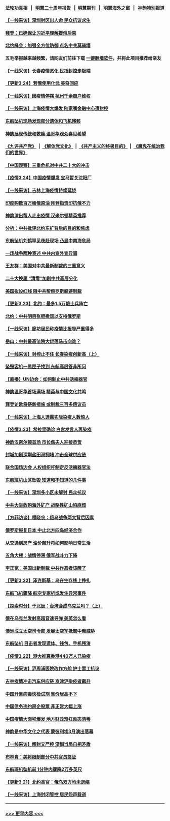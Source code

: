 #### [法轮功真相](https://github.com/gfw-breaker/truth/blob/master/README.md?t=0) &nbsp;&nbsp;|&nbsp;&nbsp; [明慧二十周年报告](https://github.com/gfw-breaker/mh-reports/blob/master/README.md?t=0) &nbsp;&nbsp;|&nbsp;&nbsp;[明慧期刊](https://github.com/gfw-breaker/mh-qikan) &nbsp;&nbsp;|&nbsp;&nbsp; [明慧海外之窗](https://github.com/gfw-breaker/mh-news/blob/master/README.md?t=0) &nbsp;&nbsp;|&nbsp;&nbsp; [神韵特别报道](https://github.com/gfw-breaker/mh-news/blob/master/shenyun.md?t=0)
#### [【一线采访】深圳封区出人命 民众抗议求生](../pages/nf4514/n13669862.md?t=03250652) 
#### [拜登：已确保让习近平理解援俄后果](../pages/nf4514/n13670781.md?t=03250652) 
#### [北约峰会：加强全方位防御 点名中共莫骑墙](../pages/nf4514/n13670597.md?t=03250652) 
#### 五毛举报越来越频繁，请网友们前往下载 [一键翻墙软件](https://github.com/gfw-breaker/ssr-accounts)，并将此项目推荐给亲友
#### [【一线采访】长春疫情恶化 民指封控走极端](../pages/nf4514/n13669809.md?t=03250652) 
#### [【更新3.24】若俄使用化武 美将回应](../pages/nf4514/n13670032.md?t=03250652) 
#### [【一线采访】因疫情停摆 杭州千余商户维权](../pages/nf4514/n13669999.md?t=03250652) 
#### [【一线采访】上海疫情大爆发 陆家嘴金融中心遭封控](../pages/nf4514/n13669853.md?t=03250652) 
#### [东航坠机现场发现部分遗体和飞机残骸](../pages/nf4514/n13669844.md?t=03250652) 
#### [神韵展现传统和救赎 温哥华观众喜见希望](../pages/nf4514/n13669893.md?t=03250652) 
#### [《九评共产党》](https://github.com/begood0513/9ping.md/blob/master/README.md) &nbsp;|&nbsp; [《解体党文化》](../../../../jtdwh.md/blob/master/README.md)  &nbsp;|&nbsp; [《共产主义的终极目的》](../../../../gczydzjmd.md/blob/master/README.md) &nbsp;|&nbsp; [《魔鬼在统治我们的世界》](../../../../mgztzwmdsj.md/blob/master/README.md) 
#### [【中国观察】三重危机对中共二十大的冲击](../pages/nf4514/n13668828.md?t=03250652) 
#### [【疫情3.24】中国疫情爆发 宝马暂关沈阳厂](../pages/nf4514/n13668470.md?t=03250652) 
#### [【一线采访】吉林上海疫情持续延烧](../pages/nf4514/n13669520.md?t=03250652) 
#### [印度购数百万桶俄原油 拜登指责印抗俄不力](../pages/nf4514/n13669518.md?t=03250652) 
#### [神韵演出帮人走出疫情 汉米尔顿精英推荐](../pages/nf4514/n13669395.md?t=03250652) 
#### [分析：中共批评北约东扩背后的目的和焦虑](../pages/nf4514/n13668482.md?t=03250652) 
#### [东航坠机刘鹤罕见夜赴现场 凸显中南海危局](../pages/nf4514/n13668867.md?t=03250652) 
#### [一场战争两种表述 中共内宣外宣异调](../pages/nf4514/n13668971.md?t=03250652) 
#### [王友群：美国对中共最新制裁的三重意义](../pages/nf4514/n13668319.md?t=03250652) 
#### [二十大换届 “清零”加剧中共高层分化](../pages/nf4514/n13668901.md?t=03250652) 
#### [美国拟设红线 阻中共帮俄罗斯躲避制裁](../pages/nf4514/n13668212.md?t=03250652) 
#### [【更新3.23】北约：最多1.5万俄士兵阵亡](../pages/nf4514/n13667672.md?t=03250652) 
#### [北约：中共明目张胆撒谎以支持俄罗斯](../pages/nf4514/n13668125.md?t=03250652) 
#### [【一线采访】廊坊居民称疫情比报导严重得多](../pages/nf4514/n13667853.md?t=03250652) 
#### [岳山：中共最高法院大佬落马击向谁？](../pages/nf4514/n13667074.md?t=03250652) 
#### [【一线采访】封控止不住 长春染疫创新高（上）](../pages/nf4514/n13667958.md?t=03250652) 
#### [坠毁客机一黑匣子找到 东航高层答非所问](../pages/nf4514/n13667217.md?t=03250652) 
#### [【直播】UN边会：如何制止中共活摘器官](../pages/nf4514/n13662752.md?t=03250652) 
#### [神韵温哥华首场满场 精英与中国文化共鸣](../pages/nf4514/n13667680.md?t=03250652) 
#### [拜登访欧将祭新措施 或制裁三百多俄议员](../pages/nf4514/n13667607.md?t=03250652) 
#### [【一线采访】上海人透露实际染疫人数惊人](../pages/nf4514/n13666659.md?t=03250652) 
#### [【疫情3.23】希拉里确诊 白宫发言人再染疫](../pages/nf4514/n13666999.md?t=03250652) 
#### [神韵汉密尔顿首场 市长偕夫人迎接恭贺](../pages/nf4514/n13666963.md?t=03250652) 
#### [封城加剧深圳盐田港拥堵 冲击全球供应链](../pages/nf4514/n13666819.md?t=03250652) 
#### [联合国场边会 人权组织吁制定反活摘器官法](../pages/nf4514/n13665965.md?t=03250652) 
#### [东航班机山区坠毁 知道和不知道的几件事](../pages/nf4514/n13666411.md?t=03250652) 
#### [【一线采访】深圳多小区未解封 民众抗议](../pages/nf4514/n13666084.md?t=03250652) 
#### [中共大举收购海外矿产 战略性矿山陷麻烦](../pages/nf4514/n13666300.md?t=03250652) 
#### [【方菲访谈】程晓农：俄乌战争两大背后因素](../pages/nf4514/n13663299.md?t=03250652) 
#### [俄罗斯报复日本 中止北方四岛经济合作](../pages/nf4514/n13666500.md?t=03250652) 
#### [从交通到房产 油价飙升将如何影响日常生活](../pages/nf4514/n13665631.md?t=03250652) 
#### [五角大楼：战情停滞 俄军战斗力下降](../pages/nf4514/n13665494.md?t=03250652) 
#### [李正宽：美国出新制裁 中共作恶者该醒了](../pages/nf4514/n13664521.md?t=03250652) 
#### [【更新3.22】泽连斯基：乌在生存线上挣扎](../pages/nf4514/n13664983.md?t=03250652) 
#### [东航飞机骤降 航空专家析或发生异常事件](../pages/nf4514/n13665233.md?t=03250652) 
#### [【探索时分】于北辰：台湾会成乌克兰吗？（上）](../pages/nf4514/n13663071.md?t=03250652) 
#### [俄在乌克兰发射高超音速导弹 美英怎么看](../pages/nf4514/n13664881.md?t=03250652) 
#### [澳洲成立太空司令部 发展太空军抵御中俄威胁](../pages/nf4514/n13663930.md?t=03250652) 
#### [东航坠机 目击者发现遗体、钱包、手机残渣](../pages/nf4514/n13664455.md?t=03250652) 
#### [【疫情3.22】港大推算香港440万人已染疫](../pages/nf4514/n13664188.md?t=03250652) 
#### [【一线采访】沪周浦医院改作方舱 护士罢工抗议](../pages/nf4514/n13664120.md?t=03250652) 
#### [吉林疫情冲击汽车供应链 京津沪染疫者飙升](../pages/nf4514/n13664001.md?t=03250652) 
#### [中国开售病毒快检试剂 售价居高不下](../pages/nf4514/n13664200.md?t=03250652) 
#### [中国债务违约房企股票 非正常大幅上涨](../pages/nf4514/n13664128.md?t=03250652) 
#### [中国疫情大面积爆发 地方财政难扛动态清零](../pages/nf4514/n13664028.md?t=03250652) 
#### [神韵是中华文化之代表 蒙彼利埃3月演出落幕](../pages/nf4514/n13663559.md?t=03250652) 
#### [【一线采访】解封又严控 深圳当局自相矛盾](../pages/nf4514/n13663324.md?t=03250652) 
#### [布林肯：美将限制部分中共官员签证](../pages/nf4514/n13663070.md?t=03250652) 
#### [东航班机坠机前 1分钟内骤降2万多英尺](../pages/nf4514/n13662818.md?t=03250652) 
#### [【更新3.21】北约高官：俄乌双方均未退缩](../pages/nf4514/n13662269.md?t=03250652) 
#### [【一线采访】上海封闭管控 居民怨声载道](../pages/nf4514/n13661192.md?t=03250652) 

----
#### [ >>> 更早内容 <<< ](../indexes/nf4514-earlier.md)
